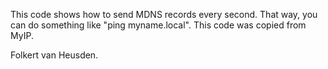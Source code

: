 This code shows how to send MDNS records every second.
That way, you can do something like "ping myname.local".
This code was copied from MyIP.


Folkert van Heusden.
